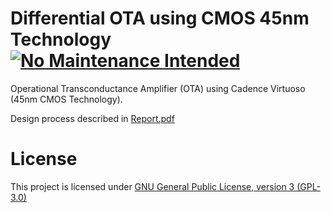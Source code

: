# Differential OTA using CMOS 45nm Technology [![No Maintenance Intended](http://unmaintained.tech/badge.svg)](http://unmaintained.tech/)
Operational Transconductance Amplifier (OTA) using Cadence Virtuoso (45nm CMOS Technology). 

Design process described in [Report.pdf](https://github.com/prembharath/Differential-OTA-using-CMOS-45nm-Technology/blob/master/Report.pdf)

License 
========

This project is licensed under [GNU General Public License, version 3 (GPL-3.0)](http://www.gnu.org/licenses/gpl-3.0.txt)
